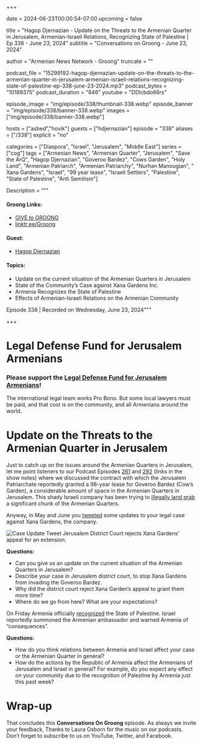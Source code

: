 +++

date = 2024-06-23T00:00:54-07:00
upcoming = false

title = "Hagop Djernazian - Update on the Threats to the Armenian Quarter in Jerusalem, Armenian-Israeli Relations, Recognizing State of Palestine | Ep 338 - June 23, 2024"
subtitle = "Conversations on Groong - June 23, 2024"

author = "Armenian News Network - Groong"
truncate = ""

podcast_file = "15299192-hagop-djernazian-update-on-the-threats-to-the-armenian-quarter-in-jerusalem-armenian-israeli-relations-recognizing-state-of-palestine-ep-338-june-23-2024.mp3"
podcast_bytes = "10189375"
podcast_duration = "846"
youtube = "DDlcbdo66rs"

episode_image = "img/episode/338/thumbnail-338.webp"
episode_banner = "img/episode/338/banner-338.webp"
images = ["img/episode/338/banner-338.webp"]

hosts = ["asbed","hovik"]
guests = ["hdjernazian"]
episode = "338"
aliases = ["/338"]
explicit = "no"

categories = ["Diaspora", "Israel", "Jerusalem", "Middle East"]
series = ["cog"]
tags = ["Armenian News", "Armenian Quarter", "Jerusalem", "Save the ArQ", "Hagop Djernazian", "Goveroo Bardez", "Cows Garden", "Holy Land", "Armenian Patriarch", "Armenian Patriarchy", "Nurhan Manougian", " Xana Gardens", "Israel", "99 year lease", "Israeli Settlers", "Palestine", "State of Palestine", "Anti Semitism"]

Description = """

#### Groong Links:
* [GIVE to GROONG](https://podcasts.groong.org/donate)
* [linktr.ee/Groong](https://linktr.ee/groong)

#### Guest: 
* [Hagop Djernazian](/guest/hdjernazian)

#### Topics:
* Update on the current situation of the Armenian Quarters in Jerusalem
* State of the Community’s Case against Xana Gardens Inc.
* Armenia Recognizes the State of Palestine
* Effects of Armenian-Israeli Relations on the Armenian Community

Episode 338 | Recorded on Wednesday, June 23, 2024"""

+++

# Legal Defense Fund for Jerusalem Armenians

### Please support the **[Legal Defense Fund for Jerusalem Armenians](https://givebutter.com/ArmenianQuarter)!**

The international legal team works Pro Bono. But some local lawyers must be paid, and that cost is on the community, and all Armenians around the world.


# Update on the Threats to the Armenian Quarter in Jerusalem

Just to catch up on the issues around the Armenian Quarters in Jerusalem, let me point listeners to our Podcast Episodes [261](https://podcasts.groong.org/261) and [292](https://podcasts.groong.org/292) (links in the show notes) where we discussed the contract with which the Jerusalem Patriarchate reportedly granted a 98-year lease for Goveroo Bardez (Cow’s Garden), a considerable amount of space in the Armenian Quarters in Jerusalem. This shady Israeli company has been trying to [illegally land grab](https://www.newarab.com/news/armenians-jerusalem-repel-armed-israeli-settlers) a significant chunk of the Armenian Quarters.

Anyway, in May and June you [tweeted](https://x.com/SavetheArQ/status/1798710742373617747) some updates to your legal case against Xana Gardens, the company.


![Case Update Tweet](/img/episode/338/Save-the-ArQ-202406.png "Case Update Tweet")
Jerusalem District Court rejects Xana Gardens' appeal for an extension.

**Questions:**
* Can you give us an update on the current situation of the Armenian Quarters in Jerusalem?
* Describe your case in Jerusalem district court, to stop Xana Gardens from invading the Goveroo Bardez.
* Why did the district court reject Xana Garden’s appeal to grant them more time?
* Where do we go from here? What are your expectations?


On Friday Armenia officially [recognized](https://www.azatutyun.am/a/33003853.html) the State of Palestine. Israel reportedly summoned the Armenian ambassador and warned Armenia of “consequences”.

**Questions:**
* How do you think relations between Armenia and Israel affect your case or the Armenian Quarter in general?
* How do the actions by the Republic of Armenia affect the Armenians of Jerusalem and Israel in general? For example, do you expect any effect on your community due to the recognition of Palestine by Armenia just this past week?


# Wrap-up

That concludes this **Conversations On Groong** episode. As always we invite your feedback, Thanks to Laura Osborn for the music on our podcasts. Don’t forget to subscribe to us on YouTube, Twitter, and Facebook.
